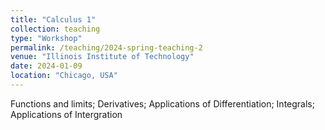 ```yaml
---
title: "Calculus 1"
collection: teaching
type: "Workshop"
permalink: /teaching/2024-spring-teaching-2
venue: "Illinois Institute of Technology"
date: 2024-01-09
location: "Chicago, USA"
---
```


Functions and limits; Derivatives; Applications of Differentiation; Integrals; Applications of Intergration

